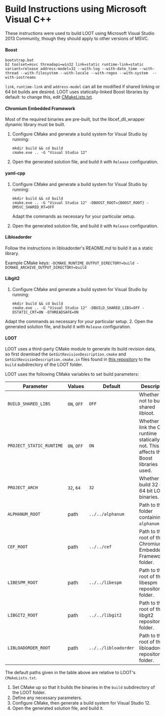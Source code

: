 # Build Instructions using Microsoft Visual C++

These instructions were used to build LOOT using Microsoft Visual Studio 2013 Community, though they should apply to other versions of MSVC.

#### Boost

```
bootstrap.bat
b2 toolset=msvc threadapi=win32 link=static runtime-link=static variant=release address-model=32 --with-log --with-date_time --with-thread --with-filesystem --with-locale --with-regex --with-system  --with-iostreams
```

`link`, `runtime-link` and `address-model` can all be modified if shared linking or 64 bit builds are desired. LOOT uses statically-linked Boost libraries by default: to change this, edit [CMakeLists.txt](../CMakeLists.txt).

#### Chromium Embedded Framework

Most of the required binaries are pre-built, but the libcef_dll_wrapper dynamic library must be built.

1. Configure CMake and generate a build system for Visual Studio by running:

   ```
   mkdir build && cd build
   cmake.exe .. -G "Visual Studio 12"
   ```

2. Open the generated solution file, and build it with `Release` configuration.

#### yaml-cpp

1. Configure CMake and generate a build system for Visual Studio by running:

   ```
   mkdir build && cd build
   cmake.exe .. -G "Visual Studio 12" -DBOOST_ROOT={BOOST_ROOT} -DMSVC_SHARED_RT=OFF
   ```

   Adapt the commands as necessary for your particular setup.
2. Open the generated solution file, and build it with `Release` configuration.

#### Libloadorder

Follow the instructions in libloadorder's README.md to build it as a static library.

Example CMake keys: `-DCMAKE_RUNTIME_OUTPUT_DIRECTORY=build -DCMAKE_ARCHIVE_OUTPUT_DIRECTORY=build`

#### Libgit2

1. Configure CMake and generate a build system for Visual Studio by running:

   ```
   mkdir build && cd build
   cmake.exe .. -G "Visual Studio 12" -DBUILD_SHARED_LIBS=OFF -DSTATIC_CRT=ON -DTHREADSAFE=ON
   ```

  Adapt the commands as necessary for your particular setup.
2. Open the generated solution file, and build it with `Release` configuration.

#### LOOT

LOOT uses a third-party CMake module to generate its build revision data, so first download the `GetGitRevisionDescription.cmake` and `GetGitRevisionDescription.cmake.in` files found in [this repository](https://github.com/rpavlik/cmake-modules) to the `build` subdirectory of the LOOT folder.

LOOT uses the following CMake variables to set build parameters:

Parameter | Values | Default |Description
----------|--------|---------|-----------
`BUILD_SHARED_LIBS` | `ON`, `OFF` | `OFF` | Whether or not to build a shared libloot.
`PROJECT_STATIC_RUNTIME` | `ON`, `OFF` | `ON` | Whether to link the C++ runtime statically or not. This also affects the Boost libraries used.
`PROJECT_ARCH` | `32`, `64` | `32` | Whether to build 32 or 64 bit LOOT binaries.
`ALPHANUM_ROOT` | path | `../../alphanum` | Path to the folder containing `alphanum.hpp`.
`CEF_ROOT` | path | `../../cef` | Path to the root of the Chromium Embedded Framework folder.
`LIBESPM_ROOT` | path | `../../libespm` | Path to the root of the libespm repository folder.
`LIBGIT2_ROOT` | path | `../../libgit2` | Path to the root of the libgit2 repository folder.
`LIBLOADORDER_ROOT` | path | `../../libloadorder` | Path to the root of the libloadorder repository folder.

The default paths given in the table above are relative to LOOT's `CMakeLists.txt`.

1. Set CMake up so that it builds the binaries in the `build` subdirectory of the LOOT folder.
2. Define any necessary parameters.
3. Configure CMake, then generate a build system for Visual Studio 12.
4. Open the generated solution file, and build it.
